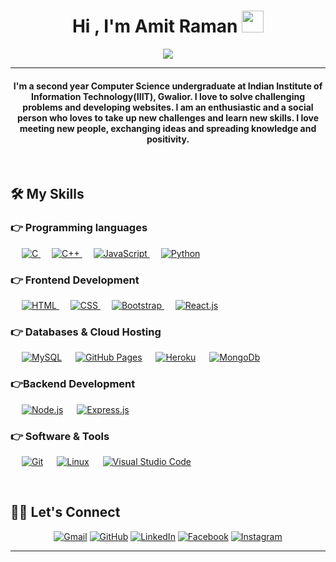 
<h1 align="center">Hi , I'm Amit Raman <img src="https://media.giphy.com/media/hvRJCLFzcasrR4ia7z/giphy.gif" width="35"></h1>
<p align="center">
  <a href="https://github.com/DenverCoder1/readme-typing-svg"><img src="https://readme-typing-svg.herokuapp.com?lines=Computer+Science+Student;Full+Stack+Web+Developer;DS%20|%20Algorithms%20|Always%20learning%20new%20things&center=true&width=500&height=50"></a>
</p>
<hr/>
<h4 align="center">I'm a second year Computer Science undergraduate at Indian Institute of Information Technology(IIIT), Gwalior. I love to solve challenging problems and developing websites. I am an enthusiastic and a social person who loves to take up new challenges and learn new skills. I love meeting new people, exchanging ideas and spreading knowledge and positivity.</h4>
<br>


## 🛠️ My Skills

### 👉 Programming languages

<p align="left"> 
  &emsp; 
  <a href="https://www.cprogramming.com/" target="_blank"> 
    <img alt="C" src="https://img.shields.io/badge/C%20-%232370ED.svg?logo=c&logoColor=white">
  </a> 
  &emsp;
  <a href="https://www.w3schools.com/cpp/" target="_blank"> 
    <img alt="C++" src="https://img.shields.io/badge/C++%20-%2300599C.svg?logo=c%2B%2B&logoColor=white">
  </a> 
  &emsp;
  <a href="https://developer.mozilla.org/en-US/docs/Web/JavaScript" target="_blank"> 
     <img alt="JavaScript" src="https://img.shields.io/badge/JavaScript%20-%23F7DF1E.svg?logo=javascript&logoColor=black">
   </a>
  &emsp;
   <a href="https://www.python.org" target="_blank">
    <img alt="Python" src="https://img.shields.io/badge/Python%20-%2314354C.svg?logo=python&logoColor=white">
  </a>
</p>

### 👉 Frontend Development
<p align="left"> 
  &emsp; 
  <a href="https://www.w3.org/html/" target="_blank"> 
   <img alt="HTML" src="https://img.shields.io/badge/HTML5%20-%23E34F26.svg?logo=html5&logoColor=white">
  </a>   
  &emsp;
  <a href="https://www.w3schools.com/css/" target="_blank">
    <img alt="CSS" src="https://img.shields.io/badge/CSS%20-%231572B6.svg?logo=css3&logoColor=white">
  </a> 
   &emsp;
  <a href="https://getbootstrap.com" target="_blank"> 
    <img alt="Bootstrap" src="https://img.shields.io/badge/Bootstrap-%23563D7C.svg?style=flat&logo=bootstrap&logoColor=white"/>
 </a>
   &emsp;
  <a href="https://reactjs.org" target="_blank"> 
    <img alt="React.js" src="https://img.shields.io/badge/React-000000.svg?style=flat&logo=react&logoColor=white"/>
  </a>
</p>

### 👉 Databases & Cloud Hosting
<p align="left">
  &emsp;
    <a href="https://www.mysql.com/"><img alt="MySQL" src="https://img.shields.io/badge/MySQL-%2300f.svg?style=flat&llogo=mysql&logoColor=white"></a>
  &emsp;
    <a href="https://www.github.com"><img alt="GitHub Pages" src="https://img.shields.io/badge/GitHub%20Pages-%23327FC7.svg?style=flat&llogo=github&logoColor=white"></a>
  &emsp;
    <a href="https://www.heroku.com/"><img alt="Heroku" src="https://img.shields.io/badge/Heroku%20-%23430098.svg?logo=heroku&logoColor=white"></a>  
  &emsp;
    <a href="https://www.mongodb.com/"><img alt="MongoDb" src ="https://img.shields.io/badge/MongoDb-%23316192.svg?logo=firebase&logoColor=white"></a>
 </p>
  
### 👉Backend Development
<p align="left">
  &emsp;
  <a href="https://nodejs.org/en" target="_blank"><img alt="Node.js" src ="https://img.shields.io/badge/Node.js-%23316192.svg?logo=node&logoColor=white"></a>
  &emsp;
  <a href="https://expressjs.com/" target="_blank"> 
    <img alt="Express.js" src="https://img.shields.io/badge/Express.js-%e749a0.svg?style=flat&logo=express&logoColor=white"/> 
  </a> 
 </p>

 ### 👉 Software & Tools
 
<p>
  &emsp;
    <a href="#"><img alt="Git" src="https://img.shields.io/badge/Git%20-%23F05033.svg?logo=git&logoColor=white"></a>
  &emsp;
    <a href="#"><img alt="Linux" src="https://img.shields.io/badge/Linux-FCC624?style=flat&logo=linux&logoColor=black"></a>
  &emsp;
    <a href="#"><img alt="Visual Studio Code" src="https://img.shields.io/badge/Visual%20Studio%20Code-0078d7.svg?logo=visual-studio-code&logoColor=white"></a>
</p>

<br/>

## 🙋‍♀️ Let's Connect
<p align="center">
	<a href="mailto:amitraman324@gmail.com"><img src="https://img.icons8.com/bubbles/50/000000/gmail.png" alt="Gmail"/></a>
	<a href="https://github.com/ramit0407"><img src="https://img.icons8.com/bubbles/50/000000/github.png" alt="GitHub"/></a>
	<a href="https://www.linkedin.com/in/amit-raman-2b02ab1a3/"><img src="https://img.icons8.com/bubbles/50/000000/linkedin.png" alt="LinkedIn"/></a>
	<a href="https://www.facebook.com/amit0918"><img src="https://img.icons8.com/bubbles/50/000000/facebook-new.png" alt="Facebook"/></a>
	<a href="https://www.instagram.com/amit__0407/"><img src="https://img.icons8.com/bubbles/50/000000/instagram.png" alt="Instagram"/></a>
	
</p>

<hr/>









